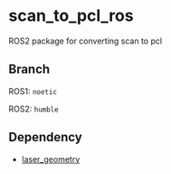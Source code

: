 # scan_to_pcl_ros
ROS2 package for converting scan to pcl
## Branch
ROS1: `noetic`

ROS2: `humble`

## Dependency
- [laser_geometry](http://wiki.ros.org/laser_geometry)

